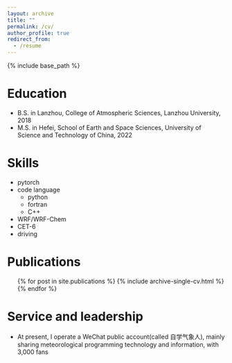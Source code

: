 ```yaml
---
layout: archive
title: ""
permalink: /cv/
author_profile: true
redirect_from:
  - /resume
---
```


{% include base_path %}

Education
======
* B.S. in Lanzhou, College of Atmospheric Sciences, Lanzhou University, 2018
* M.S. in Hefei, School of Earth and Space Sciences, University of Science and Technology of China, 2022

<!--
Work experience
======
* Summer 2015: Research Assistant
  * Github University
  * Duties included: Tagging issues
  * Supervisor: Professor Git

* Fall 2015: Research Assistant
  * Github University
  * Duties included: Merging pull requests
  * Supervisor: Professor Hub
-->
 
Skills
======
* pytorch
* code language
  * python
  * fortran
  * C++
* WRF/WRF-Chem
* CET-6
* driving

Publications
======
  <ul>{% for post in site.publications %}
    {% include archive-single-cv.html %}
  {% endfor %}</ul>
  
<!--
Talks
======
  <ul>{% for post in site.talks %}
    {% include archive-single-talk-cv.html %}
  {% endfor %}</ul>
  
Teaching
======
  <ul>{% for post in site.teaching %}
    {% include archive-single-cv.html %}
  {% endfor %}</ul>
-->  

Service and leadership
======
* At present, I operate a WeChat public account(called 自学气象人), mainly sharing meteorological programming technology and information, with 3,000 fans
